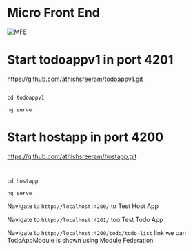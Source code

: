 # Micro Front End

![MFE](https://github.com/athishsreeram/mfe/hosttodo.png)

# Start todoappv1 in port 4201

https://github.com/athishsreeram/todoappv1.git

```

cd todoappv1

ng serve

```

# Start hostapp in port 4200

https://github.com/athishsreeram/hostapp.git

```


cd hostapp

ng serve

```

Navigate to `http://localhost:4200/` to Test Host App

Navigate to `http://localhost:4201/` too Test Todo App

Navigate to `http://localhost:4200/todo/todo-list` link we can TodoAppModule is shown using Module Federation
